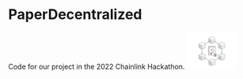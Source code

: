 # PaperDecentralized
Code for our project in the 2022 Chainlink Hackathon.
<img src="/Logo.png" alt="Logo" width=100/>
